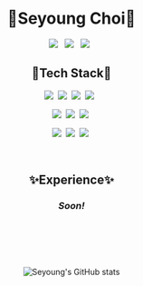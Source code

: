 <div align="center">

#  🐬Seyoung Choi🐬
<a href="https://sopt.org/"><img src="https://img.shields.io/badge/SOPT -blueviolet?style=flat-square&logoColor=white"/></a>
&nbsp;
<a href="https://sebada.tistory.com/"><img src="https://img.shields.io/badge/Tech Blog-black?style=flat-square&logo=Tistory&logoColor=white"/></a>
&nbsp;
<a href="mailto:sychoi0516@naver.com"><img src="https://img.shields.io/badge/Gmail -EA4335?style=flat-square&logo=Gmail&logoColor=white"/></a>
&nbsp;


## 🔨Tech Stack🔨

<img src="https://img.shields.io/badge/React -61DAFB?style=flat-square&logo=React &logoColor=white"/>&nbsp;
<img src="https://img.shields.io/badge/Next.js -000000?style=flat-square&logo=Next.js&logoColor=white"/>&nbsp;
<img src="https://img.shields.io/badge/HTML5 -E34F26?style=flat-square&logo=HTML5 &logoColor=white"/>&nbsp;
<img src="https://img.shields.io/badge/CSS3 -1572B6?style=flat-square&logo=CSS3 &logoColor=white"/> &nbsp;

<img src="https://img.shields.io/badge/JavaScript -F7DF1E?style=flat-square&logo=JavaScript&logoColor=white"/>&nbsp;
<img src="https://img.shields.io/badge/styled-components -DB7093?style=flat-square&logo=styled-components&logoColor=white"/>&nbsp;
<img src="https://img.shields.io/badge/Ant Design -0170FE?style=flat-square&logo=Ant Design&logoColor=white"/>&nbsp;

<img src="https://img.shields.io/badge/Kotlin -7F52FF?style=flat-square&logo=Kotlin&logoColor=white"/>&nbsp;
<img src="https://img.shields.io/badge/C++ -00599C?style=flat-square&logo=C++&logoColor=white"/>&nbsp;
<img src="https://img.shields.io/badge/TypeScript -3178C6?style=flat-square&logo=TypeScript&logoColor=white"/>&nbsp;

<br/>

## ✨Experience✨
### _Soon!_

<br/>



<br/>
<br/>
<br/>

![Seyoung's GitHub stats](https://github-readme-stats.vercel.app/api?username=say-young516&show_icons=true&theme=tokyonight)
</div>
